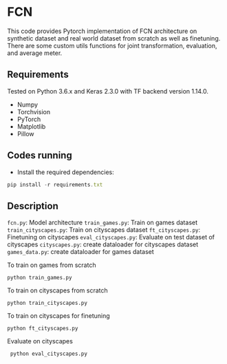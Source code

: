 # FCN

This code provides Pytorch implementation of FCN architecture on synthetic dataset and real world dataset from scratch as well as finetuning.
There are some custom utils functions for joint transformation, evaluation, and average meter.

## Requirements

Tested on Python 3.6.x and Keras 2.3.0 with TF backend version 1.14.0.
* Numpy 
* Torchvision 
* PyTorch 
* Matplotlib
* Pillow

## Codes running

* Install the required dependencies:
 ```javascript
 pip install -r requirements.txt
 ```
 
 ## Description
 `fcn.py`: Model architecture
 `train_games.py`: Train on games dataset
 `train_cityscapes.py`: Train on cityscapes dataset
 `ft_cityscapes.py`: Finetuning on cityscapes
 `eval_cityscapes.py`: Evaluate on test dataset of cityscapes
 `cityscapes.py`: create dataloader for cityscapes dataset
 `games_data.py`: create dataloader for games dataset
 
 To train on games from scratch
 ```
 python train_games.py 

 ```
 To train on cityscapes from scratch
  ```
 python train_cityscapes.py 

 ```
 To train on cityscapes for finetuning
  ```
 python ft_cityscapes.py 

 ```
Evaluate on cityscapes 
```
 python eval_cityscapes.py 

 ```
